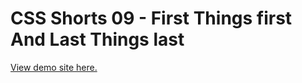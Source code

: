 # CSS Shorts 09 - First Things first And Last Things last

[View demo site here.](https://webdevtuts.github.io/css_shorts_09_first_things_first_and_last_things_last/)
